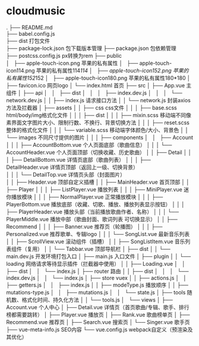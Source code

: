 # cloudmusic

.
├── README.md			
├── babel.config.js			
├── dist                                打包文件         									   
├── package-lock.json                   包下载版本管理
├── package.json                        包依赖管理           
├── postcss.config.js                   px转换为rem
├── public                              
│   ├── apple-touch-icon.png            苹果的私有属性
│   ├── apple-touch-icon114.png         苹果的私有属性114*114
│   ├── apple-touch-icon152.png         苹果的私有属性152*152
│   ├── apple-touch-icon180.png         苹果的私有属性180*180
│   ├── favicon.ico                     网页logo
│   └── index.html                      首页
├── src
│   ├── App.vue                         主组件
│   ├── api
│   │   ├── dist
│   │   │   ├── index.dev.js
│   │   │   └── network.dev.js
│   │   ├── index.js                    请求接口方法
│   │   └── network.js                  封装axios方法及拦截器
│   ├── assets
│   │   ├── css                         css文件
│   │   │   ├── base.scss               html/body/img格式化文件
│   │   │   ├── dist
│   │   │   ├── mixin.scss              移动端不同像素界面文字图片大小、限制行数、不换行、背景切换方法
│   │   │   ├── reset.scss              整体的格式化文件
│   │   │   └── variable.scss           移动端字体颜色/大小、背景色
│   │   └── images                      不同尺寸提供的图片
│   │ 
│   ├── components
│   │   ├── Account
│   │   │   ├── AccountBottom.vue       个人页面底部（歌曲信息）
│   │   │   └── AccountHeader.vue       个人页面顶部（切换收藏、历史歌曲）
│   │   ├── Detail
│   │   │   ├── DetailBottom.vue        详情页底部（歌曲列表）
│   │   │   ├── DetailHeader.vue        详情页顶部（返回上一级、切换背景）        
│   │   │   └── DetailTop.vue           详情页头部（封面图片）           
│   │   ├── Header.vue                  顶部自定义插槽
│   │   ├── MainHeader.vue              首页顶部
│   │   ├── Player
│   │   │   ├── ListPlayer.vue          播放列表
│   │   │   ├── MiniPlayer.vue          迷你播放模块
│   │   │   ├── NormalPlayer.vue        正常播放模块
│   │   │   ├── PlayerBottom.vue        播放底部（收藏、切歌、播放、播放列表显示按钮）
│   │   │   ├── PlayerHeader.vue        播放头部（当前播放歌曲作者、名称）
│   │   │   └── PlayerMiddle.vue        播放中部（歌曲封面、歌词列表 可切换显示）
│   │   ├── Recommend
│   │   │   ├── Banner.vue              推荐页（轮播图）
│   │   │   ├── Personalized.vue        推荐歌单、专辑logo
│   │   │   └── SongList.vue            最新音乐列表
│   │   ├── ScrollView.vue              滚动组件（插槽）
│   │   ├── SongListItem.vue            音乐列表组件（复用）
│   │   └── Tabbar.vue                  顶部导航栏
│   ├── dist
│   │   └── main.dev.js                 开发环境打包入口
│   ├── main.js                         入口文件
│   ├── plugin
│   │   └── loading                     网络请求等待显示插件（拦截器中使用）
│   │       ├── Loading.vue
│   │       ├── dist
│   │       └── index.js
│   ├── router                          路由
│   │   ├── dist
│   │   │   └── index.dev.js
│   │   └── index.js
│   ├── store                           vuex
│   │   ├── actions.js
│   │   ├── getters.js
│   │   ├── index.js
│   │   ├── modeType.js                 播放顺序
│   │   ├── mutations-type.js
│   │   ├── mutations.js
│   │   └── state.js
│   ├── tools                           随机数、格式化时间、持久化方法
│   │   └── tools.js
│   └── views
│       ├── Account.vue                 个人中心
│       ├── Detail.vue                  详情页（首页歌曲/专辑、歌手、排行榜都需要跳转）
│       ├── Player.vue                  播放页
│       ├── Rank.vue                    歌曲榜单页
│       ├── Recommend.vue               推荐页
│       ├── Search.vue                  搜索页
│       └── Singer.vue                  歌手页
├── vue-meta-info.js                    SEO内容
└── vue.config.js                       webpack自定义（预渲染及其优化）
